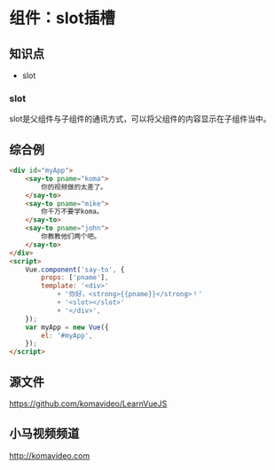 组件：slot插槽
==============

## 知识点

* slot

### slot

slot是父组件与子组件的通讯方式，可以将父组件的内容显示在子组件当中。

## 综合例

~~~html
<div id="myApp">
    <say-to pname="koma">
        你的视频做的太差了。
    </say-to>
    <say-to pname="mike">
        你千万不要学koma。
    </say-to>
    <say-to pname="john">
        你教教他们两个吧。
    </say-to>
</div>
<script>
    Vue.component('say-to', {
        props: ['pname'],
        template: '<div>'
            + '你好，<strong>{{pname}}</strong>！'
            + '<slot></slot>'
            + '</div>',
    });
    var myApp = new Vue({
        el: '#myApp',
    });
</script>
~~~

## 源文件

https://github.com/komavideo/LearnVueJS

## 小马视频频道

http://komavideo.com
